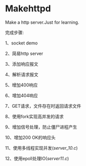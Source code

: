 # Makehttpd
Make a http server.Just for learning.

完成步骤:

1、socket demo

2、简易http server

3、添加响应报文

4、解析请求报文

5、增加400响应

6、增加404响应

7、GET请求，文件存在时返回请求文件

8、使用fork实现高并发的请求

9、增加信号处理，防止僵尸进程产生

10、增加200 OK的响应头

11、使用多线程实现并发(*server_10.c*)

12、使用epoll处理IO(*server11.c*)
